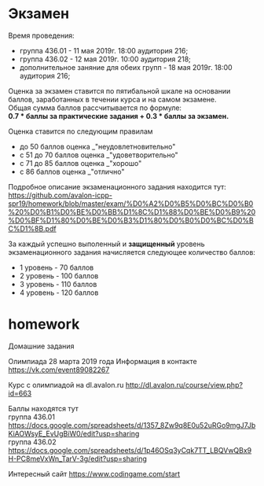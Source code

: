 # Экзамен
Время проведения:<br/>
* группа 436.01 - 11 мая 2019г. 18:00 аудитория 216;<br/>
* группа 436.02 - 12 мая 2019г. 10:00 аудитория 218;<br/>
* дополнительное заняние для обеих групп - 18 мая 2019г. 18:00 аудитория 216;<br/>

Оценка за экзамен ставится по пятибальной шкале на основании баллов, заработанных в течении курса и на самом экзамене.<br/>
Общая сумма баллов рассчитывается по формуле:<br/> __0.7 * баллы за практические задания + 0.3 * баллы за экзамен.__<br/>

Оценка ставится по следующим правилам
* до 50 баллов оценка _"неудовлетновительно"<br/>
* с 51 до 70 баллов оценка _"удоветворительно"<br/>
* с 71 до 85 баллов оценка _"хорошо"<br/>
* с 86 баллов оценка _"отлично"<br/>

Подробное описание экзаменационного задания находится тут:<br/>
https://github.com/avalon-icpp-spr19/homework/blob/master/exam/%D0%A2%D0%B5%D0%BC%D0%B0%20%D0%B1%D0%BE%D0%BB%D1%8C%D1%88%D0%BE%D0%B9%20%D0%BF%D1%80%D0%BE%D0%B3%D1%80%D0%B0%D0%BC%D0%BC%D1%8B.pdf<br/>

За каждый успешно выполенный и __защищенный__ уровень экзаменационного задания начисляется следующее количество баллов:
* 1 уровень - 70 баллов
* 2 уровень - 100 баллов
* 3 уровень - 110 баллов
* 4 уровень - 120 баллов

# homework
Домашние задания

Олимпиада 28 марта 2019 года
Информация в контакте
https://vk.com/event89082267

Курс с олимпиадой на dl.avalon.ru
http://dl.avalon.ru/course/view.php?id=663

Баллы находятся тут<br/>
группа 436.01<br/>
https://docs.google.com/spreadsheets/d/1357_8Zw9q8E0u52uRGo9mgJ7JbKiAOWsyE_EvUgBiW0/edit?usp=sharing<br/>
группа 436.02<br/>
https://docs.google.com/spreadsheets/d/1p46OSq3yCqk7TT_LBQVwQBx9H-PC8meVxWn_TarV-3g/edit?usp=sharing<br/>

Интересный сайт
https://www.codingame.com/start
